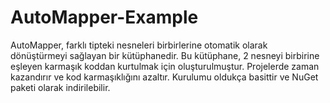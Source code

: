 # AutoMapper-Example
AutoMapper, farklı tipteki nesneleri birbirlerine otomatik olarak dönüştürmeyi sağlayan bir kütüphanedir.
Bu kütüphane, 2 nesneyi birbirine eşleyen karmaşık koddan kurtulmak için oluşturulmuştur.
Projelerde zaman kazandırır ve kod karmaşıklığını azaltır.
Kurulumu oldukça basittir ve NuGet paketi olarak indirilebilir.
